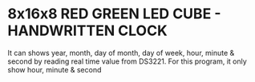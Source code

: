 # 8x16x8 RED GREEN LED CUBE - HANDWRITTEN CLOCK
It can shows year, month, day of month, day of week, hour, minute & second by reading real time value from DS3221. For this program, it only show hour, minute & second
